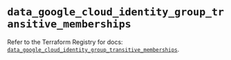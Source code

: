# `data_google_cloud_identity_group_transitive_memberships`

Refer to the Terraform Registry for docs: [`data_google_cloud_identity_group_transitive_memberships`](https://registry.terraform.io/providers/hashicorp/google/6.11.1/docs/data-sources/cloud_identity_group_transitive_memberships).
